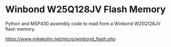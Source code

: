 Winbond W25Q128JV Flash Memory
==============================

Python and MSP430 assembly code to read from a Winbond W25Q128JV
flash memory.

https://www.mikekohn.net/micro/winbond_flash.php

